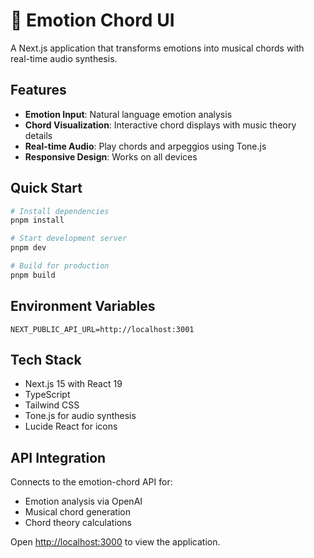 # 🎵 Emotion Chord UI

A Next.js application that transforms emotions into musical chords with real-time audio synthesis.

## Features

- **Emotion Input**: Natural language emotion analysis
- **Chord Visualization**: Interactive chord displays with music theory details
- **Real-time Audio**: Play chords and arpeggios using Tone.js
- **Responsive Design**: Works on all devices

## Quick Start

```bash
# Install dependencies
pnpm install

# Start development server
pnpm dev

# Build for production
pnpm build
```

## Environment Variables

```env
NEXT_PUBLIC_API_URL=http://localhost:3001
```

## Tech Stack

- Next.js 15 with React 19
- TypeScript
- Tailwind CSS
- Tone.js for audio synthesis
- Lucide React for icons

## API Integration

Connects to the emotion-chord API for:
- Emotion analysis via OpenAI
- Musical chord generation
- Chord theory calculations

Open [http://localhost:3000](http://localhost:3000) to view the application.
